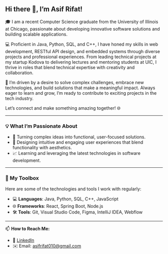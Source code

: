 ## Hi there 👋, I’m Asif Rifat!

🎓 I am a recent Computer Science graduate from the University of Illinois at Chicago, passionate about developing innovative software solutions and building scalable applications.

💻 Proficient in Java, Python, SQL, and C++, I have honed my skills in web development, RESTful API design, and embedded systems through diverse projects and professional experiences. From leading technical projects at my startup Kodova to delivering lectures and mentoring students at UIC, I thrive in roles that blend technical expertise with creativity and collaboration.

🌟 I’m driven by a desire to solve complex challenges, embrace new technologies, and build solutions that make a meaningful impact. Always eager to learn and grow, I’m ready to contribute to exciting projects in the tech industry.

Let’s connect and make something amazing together! 🌐

---

### 💡 What I’m Passionate About
- 🚀 Turning complex ideas into functional, user-focused solutions.
- 🎨 Designing intuitive and engaging user experiences that blend functionality with aesthetics. 
- 📈 Learning and leveraging the latest technologies in software development.


---

### 🔧 My Toolbox
Here are some of the technologies and tools I work with regularly:
- 💻 **Languages**: Java, Python, SQL, C++, JavaScript  
- 🌐 **Frameworks**: React, Spring Boot, Node.js  
- 🛠️ **Tools**: Git, Visual Studio Code, Figma, IntelliJ IDEA, Webflow 

---

📫 **How to Reach Me:**
- 💼 [LinkedIn](https://linkedin.com/in/asif-rifat)  
- ✉️ Email: asifrifat010@gmail.com  
